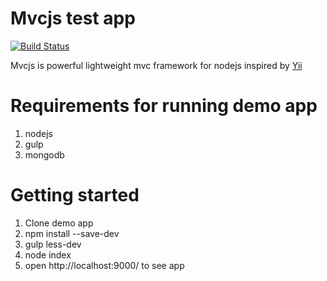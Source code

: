 Mvcjs test app
=====
[![Build Status](https://api.travis-ci.org/igorzg/node-mvc.svg?branch=master)](https://travis-ci.org/igorzg/node-mvc)

Mvcjs is powerful lightweight mvc framework for nodejs inspired by [Yii](http://www.yiiframework.com/)

Requirements for running demo app
====
1. nodejs
2. gulp
3. mongodb

Getting started
====
1. Clone demo app
2. npm install --save-dev
3. gulp less-dev
4. node index
5. open http://localhost:9000/ to see app

